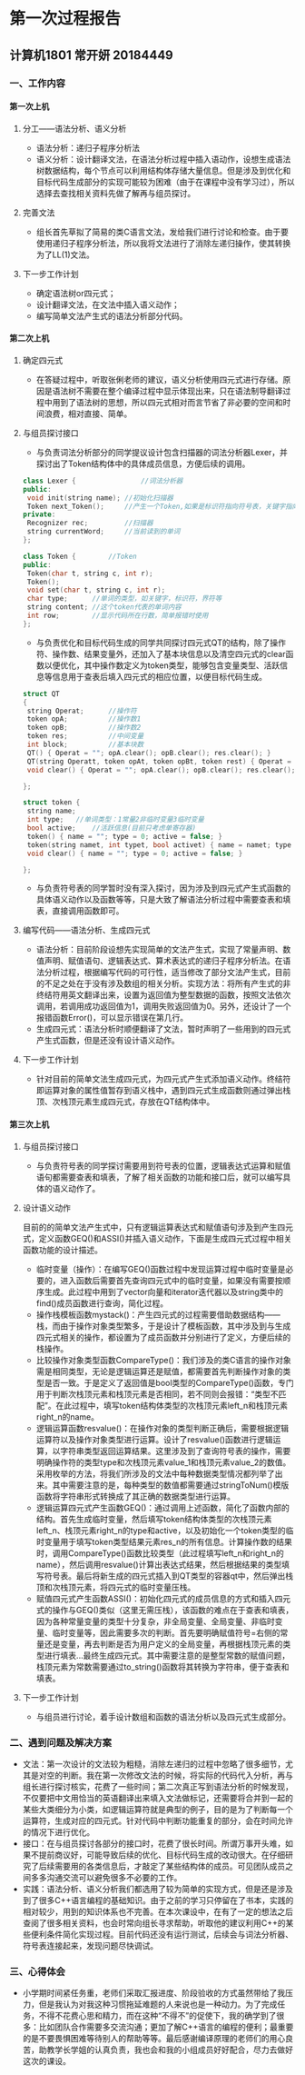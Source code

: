 # 第一次过程报告

## 计算机1801 常开妍 20184449

### 一、工作内容

#### 第一次上机

1. 分工——语法分析、语义分析

   - 语法分析：递归子程序分析法
   - 语义分析：设计翻译文法，在语法分析过程中插入语动作，设想生成语法树数据结构，每个节点可以利用结构体存储大量信息。但是涉及到优化和目标代码生成部分的实现可能较为困难（由于在课程中没有学习过），所以选择去查找相关资料先做了解再与组员探讨。
2. 完善文法

   - 组长首先草拟了简易的类C语言文法，发给我们进行讨论和检查。由于要使用递归子程序分析法，所以我将文法进行了消除左递归操作，使其转换为了LL(1)文法。
3. 下一步工作计划

   - 确定语法树or四元式；
   - 设计翻译文法，在文法中插入语义动作；
   - 编写简单文法产生式的语法分析部分代码。

#### 第二次上机

1. 确定四元式

   - 在答疑过程中，听取张俐老师的建议，语义分析使用四元式进行存储。原因是语法树不需要在整个编译过程中显示体现出来，只在语法制导翻译过程中用到了语法树的思想，所以四元式相对而言节省了非必要的空间和时间浪费，相对直接、简单。

2. 与组员探讨接口

   - 与负责词法分析部分的同学提议设计包含扫描器的词法分析器Lexer，并探讨出了Token结构体中的具体成员信息，方便后续的调用。

   ```c++
   class Lexer {				//词法分析器
   public:
   	void init(string name);	//初始化扫描器
   	Token next_Token();		//产生一个Token,如果是标识符指向符号表，关键字指向关键字表，界符指向界符表，常量指向常量表
   private:
   	Recognizer rec;			//扫描器
   	string currentWord;		//当前读到的单词
   };
   ```

   ```c++
   class Token {		//Token
   public:
   	Token(char t, string c, int r);
   	Token();
   	void set(char t, string c, int r);
   	char type;		//单词的类型，如关键字，标识符，界符等
   	string content;	//这个token代表的单词内容
   	int row;		//显示代码所在行数，简单报错时使用
   };
   ```

   - 与负责优化和目标代码生成的同学共同探讨四元式QT的结构，除了操作符、操作数、结果变量外，还加入了基本块信息以及清空四元式的clear函数以便优化，其中操作数定义为token类型，能够包含变量类型、活跃信息等信息用于查表后填入四元式的相应位置，以便目标代码生成。

   ```c++
   struct QT
   {
   	string Operat;		//操作符
   	token opA;			//操作数1
   	token opB;			//操作数2
   	token res;			//中间变量
   	int block;			//基本块数
   	QT() { Operat = ""; opA.clear(); opB.clear(); res.clear(); }
   	QT(string Operatt, token opAt, token opBt, token rest) { Operat = Operatt; opA = opAt; opB = opBt; res = rest; }
   	void clear() { Operat = ""; opA.clear(); opB.clear(); res.clear(); }
   
   };
   ```

   ```c++
   struct token {
   	string name;
   	int type;	//单词类型：1常量2非临时变量3临时变量
   	bool active;	//活跃信息(目前只考虑单寄存器)
   	token() { name = ""; type = 0; active = false; }
   	token(string namet, int typet, bool activet) { name = namet; type = typet; active = activet; }
   	void clear() { name = ""; type = 0; active = false; }
   
   };
   ```

   - 与负责符号表的同学暂时没有深入探讨，因为涉及到四元式产生式函数的具体语义动作以及函数等等，只是大致了解语法分析过程中需要查表和填表，直接调用函数即可。

3. 编写代码——语法分析、生成四元式

   - 语法分析：目前阶段设想先实现简单的文法产生式，实现了常量声明、数值声明、赋值语句、逻辑表达式、算术表达式的递归子程序分析法。在语法分析过程，根据编写代码的可行性，适当修改了部分文法产生式，目前的不足之处在于没有涉及数组的相关分析。实现方法：将所有产生式的非终结符用英文翻译出来，设置为返回值为整型数据的函数，按照文法依次调用，若调用成功返回值为1，调用失败返回值为0。另外，还设计了一个报错函数Error()，可以显示错误在第几行。
   - 生成四元式：语法分析时顺便翻译了文法，暂时声明了一些用到的四元式产生式函数，但是还没有设计语义动作。

4. 下一步工作计划

   - 针对目前的简单文法生成四元式，为四元式产生式添加语义动作。终结符即运算对象的属性值暂存到语义栈中，遇到四元式生成函数则通过弹出栈顶、次栈顶元素生成四元式，存放在QT结构体中。

#### 第三次上机

1. 与组员探讨接口

   - 与负责符号表的同学探讨需要用到符号表的位置，逻辑表达式运算和赋值语句都需要查表和填表，了解了相关函数的功能和接口后，就可以编写具体的语义动作了。

2. 设计语义动作

   目前的的简单文法产生式中，只有逻辑运算表达式和赋值语句涉及到产生四元式，定义函数GEQ()和ASSI()并插入语义动作，下面是生成四元式过程中相关函数功能的设计描述。

   - 临时变量（操作）：在编写GEQ()函数过程中发现运算过程中临时变量是必要的，进入函数后需要首先查询四元式中的临时变量，如果没有需要按顺序生成。此过程中用到了vector向量和iterator迭代器以及string类中的find()成员函数进行查询，简化过程。
   - 操作栈模板函数mystack()：产生四元式的过程需要借助数据结构——栈，而由于操作对象类型繁多，于是设计了模板函数，其中涉及到与生成四元式相关的操作，都设置为了成员函数并分别进行了定义，方便后续的栈操作。
   - 比较操作对象类型函数CompareType()：我们涉及的类C语言的操作对象需是相同类型，无论是逻辑运算还是赋值，都需要首先判断操作对象的类型是否一致。于是定义了返回值是bool类型的CompareType()函数，专门用于判断次栈顶元素和栈顶元素是否相同，若不同则会报错：“类型不匹配”。在此过程中，填写token结构体类型的次栈顶元素left_n和栈顶元素right_n的name。
   - 逻辑运算函数resvalue()：在操作对象的类型判断正确后，需要根据逻辑运算符以及操作对象类型进行运算。设计了resvalue()函数进行逻辑运算，以字符串类型返回运算结果。这里涉及到了查询符号表的操作，需要明确操作符的类型type和次栈顶元素value_1和栈顶元素value_2的数值。采用枚举的方法，将我们所涉及的文法中每种数据类型情况都列举了出来。其中需要注意的是，每种类型的数值都需要通过stringToNum()模版函数将字符串形式转换成了其正确的数据类型进行运算。
   - 逻辑运算四元式产生函数GEQ()：通过调用上述函数，简化了函数内部的结构。首先生成临时变量，然后填写token结构体类型的次栈顶元素left_n、栈顶元素right_n的type和active，以及初始化一个token类型的临时变量用于填写token类型结果元素res_n的所有信息。计算操作数的结果时，调用CompareType()函数比较类型（此过程填写left_n和right_n的name），然后调用resvalue()计算出表达式结果，然后根据结果的类型填写符号表。最后将新生成的四元式插入到QT类型的容器qt中，然后弹出栈顶和次栈顶元素，将四元式的临时变量压栈。
   - 赋值四元式产生函数ASSI()：初始化四元式的成员信息的方式和插入四元式的操作与GEQ()类似（这里无需压栈），该函数的难点在于查表和填表，因为各种常量变量的类型十分复杂，非全局变量、全局变量、非临时变量、临时变量等，因此需要多次的判断。首先要明确赋值符号=右侧的常量还是变量，再去判断是否为用户定义的全局变量，再根据栈顶元素的类型进行填表...最终生成四元式。其中需要注意的是整型常数的赋值问题，栈顶元素为常数需要通过to_string()函数将其转换为字符串，便于查表和填表。

3. 下一步工作计划

   - 与组员进行讨论，着手设计数组和函数的语法分析以及四元式生成部分。

### 二、遇到问题及解决方案

+ 文法：第一次设计的文法较为粗糙，消除左递归的过程中忽略了很多细节，尤其是对空的判断。我在第一次修改文法的时候，将实际的代码代入分析，再与组长进行探讨核实，花费了一些时间；第二次真正写到语法分析的时候发现，不仅要把中文用恰当的英语翻译出来填入文法做标记，还需要将合并到一起的某些大类细分为小类，如逻辑运算符就是典型的例子，目的是为了判断每一个运算符，生成对应的四元式。针对代码中判断功能重复的部分，会在时间允许的情况下进行优化。
+ 接口：在与组员探讨各部分的接口时，花费了很长时间。所谓万事开头难，如果不提前商议好，可能导致后续的优化、目标代码生成的改动很大。在仔细研究了后续需要用的各类信息后，才敲定了某些结构体的成员。可见团队成员之间多多沟通交流可以避免很多不必要的工作。
+ 实践：语法分析、语义分析我们都选用了较为简单的实现方式，但是还是涉及到了很多C++语言编程的基础知识。由于之前的学习只停留在了书本，实践的相对较少，用到的知识体系也不完善。在本次课设中，在有了一定的想法之后查阅了很多相关资料，也会时常向组长寻求帮助，听取他的建议利用C++的某些便利条件简化实现过程。目前代码还没有运行测试，后续会与词法分析器、符号表连接起来，发现问题尽快调试。

### 三、心得体会

+ 小学期时间紧任务重，老师们采取汇报进度、阶段验收的方式虽然带给了我压力，但是我认为对我这种习惯拖延难题的人来说也是一种动力。为了完成任务，不得不花费心思和精力，而在这种“不得不”的促使下，我的确学到了很多：比如团队合作需要多交流沟通；更加了解C++语言的编程的便利；最重要的是不要畏惧困难等待别人的帮助等等。最后感谢编译原理的老师们的用心良苦，助教学长学姐的认真负责，我也会和我的小组成员好好配合，尽力去做好这次的课设。